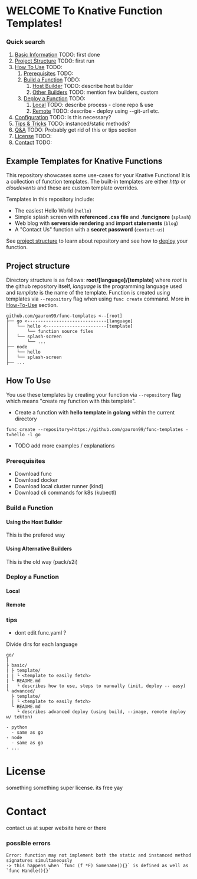# WELCOME To Knative Function Templates!

### Quick search

1. [Basic Information](#example-templates-for-knative-functions) TODO: first done
2. [Project Structure](#project-structure) TODO: first run
3. [How To Use](#how-to-use) TODO:
    1. [Prerequisites](#prerequisites) TODO:
    2. [Build a Function](#build-a-function) TODO:
        1. [Host Builder](#using-the-host-builder) TODO: describe host builder
        2. [Other Builders](#using-other-builders) TODO: mention few builders, custom
    3. [Deploy a Function](#deploy-a-function) TODO:
        1. [Local](#local) TODO: describe process - clone repo & use
        1. [Remote](#remote) TODO: describe - deploy using --git-url etc.
4. [Configuration]() TODO: Is this necessary?
5. [Tips & Tricks]() TODO: instanced/static methods?
6. [Q&A]() TODO: Probably get rid of this or tips section 
7. [License](#license) TODO: 
8. [Contact](#contact) TODO:

## Example Templates for Knative Functions
This repository showcases some use-cases for your Knative Functions!
It is a collection of function templates. The built-in templates
are either *http* or *cloudevents* and these are custom template overrides.

Templates in this repository include:
- The easiest Hello World (`hello`)
- Simple splash screen with **referenced .css file** and **.funcignore** (`splash`)
- Web blog with **serverside rendering** and **import statements** (`blog`)
- A "Contact Us" function with a **secret password** (`contact-us`)

See [project structure](#project-structure) to learn about repository and see how to [deploy](#deploy-a-function) your function.

## Project structure
 Directory structure is as follows: **root/[language]/[template]** where *root* is 
 the github repository itself, *language* is the programming language used and
 *template* is the name of the template. Function is created using templates via
 `--repository` flag when using `func create` command. More in [How-To-Use](#how-to-use) section.

 ```
github.com/gauron99/func-templates <--[root]
├── go <------------------------------[language]
│   └── hello <-----------------------[template]
│       └── function source files
│   └── splash-screen
│       └── ...   
├── node
│   └── hello
│   └── splash-screen
├── ...
```

## How To Use
You use these templates by creating your function via `--repository` flag which
means "create my function with this template". 

- Create a function with **hello template** in **golang** within the current directory

```
func create --repository=https://github.com/gauron99/func-templates -t=hello -l go
```

- TODO add more examples / explanations
### Prerequisites
- Download func
- Download docker
- Download local cluster runner (kind)
- Download cli commands for k8s (kubectl)
### Build a Function

#### Using the Host Builder
This is the prefered way

#### Using Alternative Builders
This is the old way (pack/s2i)

### Deploy a Function

#### Local

#### Remote

### tips
- dont edit func.yaml ?

Divide dirs for each language
```
go/
|
├ basic/
| ├ template/
| | └ <template to easily fetch>
| └ README.md
|   └ describes how to use, steps to manually (init, deploy -- easy)
└ advanced/
  ├ template/
  | └ <template to easily fetch>
  └ README.md
    └ describes advanced deploy (using build, --image, remote deploy w/ tekton)

- python
  - same as go
- node
  - same as go
- ...

```

# License
something something super license. its free yay
# Contact
contact us at super website here or there
### possible errors
```
Error: function may not implement both the static and instanced method signatures simultaneously
-> this happens when `func (f *F) Somename(){}` is defined as well as `func Handle(){}`
```